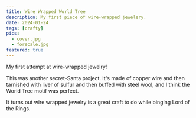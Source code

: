 ```yaml
---
title: Wire Wrapped World Tree
description: My first piece of wire-wrapped jewelery.
date: 2024-01-24
tags: [crafty]
pics:
  - cover.jpg
  - forscale.jpg
featured: true
---
```

My first attempt at wire-wrapped jewelry!

This was another secret-Santa project. It's made of copper wire and then tarnished with liver of sulfur and then buffed with steel wool, and I think the World Tree motif was perfect.

It turns out wire wrapped jewelry is a great craft to do while binging Lord of the Rings.
